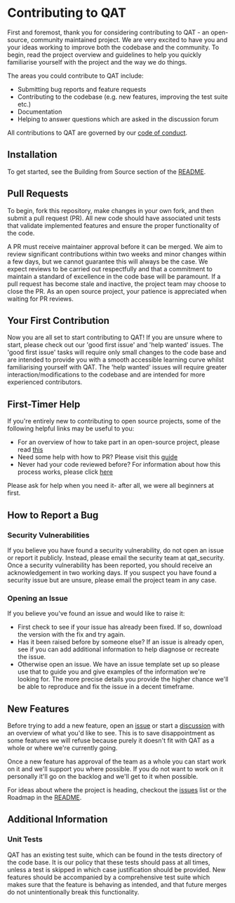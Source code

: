 # Contributing to QAT

First and foremost, thank you for considering contributing to QAT - an open-source, community maintained project.
We are very excited to have you and your ideas working to improve both the codebase and the community.
To begin, read the project overview and guidelines to help you quickly familiarise yourself with the project and the way
we do things.

The areas you could contribute to QAT include:

- Submitting bug reports and feature requests
- Contributing to the codebase (e.g. new features, improving the test suite etc.)
- Documentation
- Helping to answer questions which are asked in the discussion forum

All contributions to QAT are governed by our
[code of conduct](https://github.com/oqc-community/qat/blob/main/CODE_OF_CONDUCT.rst).

## Installation

To get started, see the Building from Source section of the
[README](https://github.com/oqc-community/qat/blob/main/README.rst).

## Pull Requests

To begin, fork this repository, make changes in your own fork, and then submit a pull request (PR).
All new code should have associated unit tests that validate implemented features and ensure the proper functionality of
the code.

A PR must receive maintainer approval before it can be merged. We aim to review significant contributions within two weeks
and minor changes within a few days, but we cannot guarantee this will always be the case. We expect reviews to be carried
out respectfully and that a commitment to maintain a standard of excellence in the code base will be paramount.
If a pull request has become stale and inactive, the project team may choose to close the PR.
As an open source project, your patience is appreciated when waiting for PR reviews.

## Your First Contribution

Now you are all set to start contributing to QAT!
If you are unsure where to start, please check out our 'good first issue' and 'help wanted' issues.
The 'good first issue' tasks will require only small changes to the code base and are intended to provide you with a smooth
accessible learning curve whilst familiarising yourself with QAT.
The 'help wanted' issues will require greater interaction/modifications to the codebase and are intended for more
experienced contributors.

## First-Timer Help

If you're entirely new to contributing to open source projects, some of the following helpful links may be useful to you:

- For an overview of how to take part in an open-source project, please read
  [this](https://www.freecodecamp.org/news/how-to-contribute-to-open-source-projects-beginners-guide/)
- Need some help with how to PR? Please visit this
  [guide](https://docs.github.com/en/pull-requests/collaborating-with-pull-requests)
- Never had your code reviewed before? For information about how this process works, please click
  [here](https://docs.github.com/en/pull-requests/collaborating-with-pull-requests/reviewing-changes-in-pull-requests/about-pull-request-reviews)

Please ask for help when you need it- after all, we were all beginners at first.

## How to Report a Bug

### Security Vulnerabilities

If you believe you have found a security vulnerability, do not open an issue or report it publicly.
Instead, please email the security team at qat_security. Once a security vulnerability has
been reported, you should receive an acknowledgement in two working days.
If you suspect you have found a security issue but are unsure, please email the project team in any case.


### Opening an Issue

If you believe you've found an issue and would like to raise it:

- First check to see if your issue has already been fixed. If so, download the version with the fix and try again.
- Has it been raised before by someone else? If an issue is already open, see if you can add additional information to help diagnose or recreate the issue.
- Otherwise open an issue. We have an issue template set up so please use that
  to guide you and give examples of the information we're looking for. The more precise details you provide the higher chance we'll be able to reproduce and fix the issue in
  a decent timeframe.

## New Features

Before trying to add a new feature, open an [issue](https://github.com/oqc-community/qat/issues) or start a [discussion](https://github.com/oqc-community/qat/discussions) with an overview of what you'd like to see.
This is to save disappointment as some features we will refuse because purely it doesn't fit with QAT as a whole or where we're currently going.

Once a new feature has approval of the team as a whole you can start work on it and we'll support you where possible. If you do not want to work on it personally it'll go on the backlog and we'll get to it when possible.

For ideas about where the project is heading, checkout the [issues](https://github.com/oqc-community/qat/issues) list
or the Roadmap in the [README](https://github.com/oqc-community/qat/blob/main/README.rst).

## Additional Information

### Unit Tests

QAT has an existing test suite, which can be found in the tests directory of the code base.
It is our policy that these tests should pass at all times, unless a test is skipped in which case justification should
be provided.
New features should be accompanied by a comprehensive test suite which makes sure that the feature is behaving as
intended, and that future merges do not unintentionally break this functionality.
